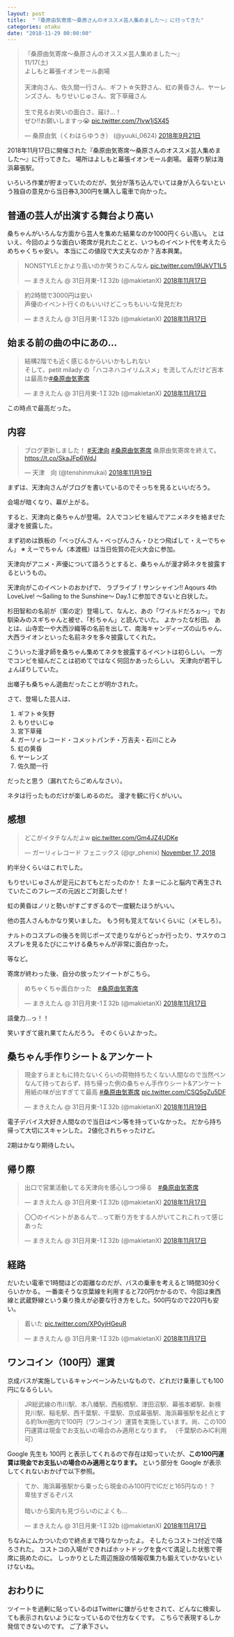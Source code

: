 ```yaml
---
layout: post
title:  "『桑原由気寄席～桑原さんのオススメ芸人集めました～』に行ってきた"
categories: otaku
date: "2018-11-29 00:00:00"
---
```


<blockquote class="twitter-tweet  tw-align-center" data-lang="ja"><p lang="ja" dir="ltr">『桑原由気寄席～桑原さんのオススメ芸人集めました～』<br>11/17(土)<br>よしもと幕張イオンモール劇場<br><br>天津向さん、佐久間一行さん、ギフト☆矢野さん、虹の黄昏さん、ヤーレンズさん、もりせいじゅさん、宮下草薙さん<br><br>生で見るお笑いの面白さ、届け…！<br>ぜひ‼️お願いしますっ😭 <a href="https://t.co/7Ivw1jSX45">pic.twitter.com/7Ivw1jSX45</a></p>&mdash; 桑原由気（くわはらゆうき） (@yuuki_0624) <a href="https://twitter.com/yuuki_0624/status/1042950973042216961?ref_src=twsrc%5Etfw">2018年9月21日</a></blockquote>
<script async src="https://platform.twitter.com/widgets.js" charset="utf-8"></script>

2018年11月17日に開催された『桑原由気寄席～桑原さんのオススメ芸人集めました～』に行ってきた。
場所はよしもと幕張イオンモール劇場。
最寄り駅は海浜幕張駅。

いろいろ作業が貯まっていたのだが、気分が落ち込んでいては身が入らないという独自の意見から当日券3,300円を購入し電車で向かった。

## 普通の芸人が出演する舞台より高い

桑ちゃんがいろんな方面から芸人を集めた結果なのか1000円くらい高い。
とはいえ、今回のような面白い寄席が見れたことと、いつものイベント代を考えたらめちゃくちゃ安い。
本当にこの値段で大丈夫なのか？吉本興業。

<blockquote class="twitter-tweet  tw-align-center" data-lang="ja"><p lang="ja" dir="ltr">NONSTYLEとかより高いのか笑うわこんなん <a href="https://t.co/I9lJkVT1L5">pic.twitter.com/I9lJkVT1L5</a></p>&mdash; まきえたん @ 31日月東-1Ｉ32b (@makietanX) <a href="https://twitter.com/makietanX/status/1063721576774873088?ref_src=twsrc%5Etfw">2018年11月17日</a></blockquote>
<script async src="https://platform.twitter.com/widgets.js" charset="utf-8"></script>

<blockquote class="twitter-tweet  tw-align-center" data-lang="ja"><p lang="ja" dir="ltr">約2時間で3000円は安い<br>声優のイベント行くのもいいけどこっちもいいな発見だわ</p>&mdash; まきえたん @ 31日月東-1Ｉ32b (@makietanX) <a href="https://twitter.com/makietanX/status/1063763585778638849?ref_src=twsrc%5Etfw">2018年11月17日</a></blockquote>
<script async src="https://platform.twitter.com/widgets.js" charset="utf-8"></script>


## 始まる前の曲の中にあの...

<blockquote class="twitter-tweet  tw-align-center" data-lang="ja"><p lang="ja" dir="ltr">結構2階でも近く感じるからいいかもしれない<br>そして、petit milady の「ハコネハコイリムスメ」を流してんだけど吉本は最高か<a href="https://twitter.com/hashtag/%E6%A1%91%E5%8E%9F%E7%94%B1%E6%B0%97%E5%AF%84%E5%B8%AD?src=hash&amp;ref_src=twsrc%5Etfw">#桑原由気寄席</a></p>&mdash; まきえたん @ 31日月東-1Ｉ32b (@makietanX) <a href="https://twitter.com/makietanX/status/1063732211516530688?ref_src=twsrc%5Etfw">2018年11月17日</a></blockquote>
<script async src="https://platform.twitter.com/widgets.js" charset="utf-8"></script>

この時点で最高だった。

## 内容

<blockquote class="twitter-tweet  tw-align-center" data-lang="ja"><p lang="ja" dir="ltr">ブログ更新しました！ <a href="https://twitter.com/hashtag/%E5%A4%A9%E6%B4%A5%E5%90%91?src=hash&amp;ref_src=twsrc%5Etfw">#天津向</a> <a href="https://twitter.com/hashtag/%E6%A1%91%E5%8E%9F%E7%94%B1%E6%B0%97%E5%AF%84%E5%B8%AD?src=hash&amp;ref_src=twsrc%5Etfw">#桑原由気寄席</a> 桑原由気寄席を終えて。 <a href="https://t.co/SkaJFp6WdJ">https://t.co/SkaJFp6WdJ</a></p>&mdash; 天津　向 (@tenshinmukai) <a href="https://twitter.com/tenshinmukai/status/1064495177564270592?ref_src=twsrc%5Etfw">2018年11月19日</a></blockquote>
<script async src="https://platform.twitter.com/widgets.js" charset="utf-8"></script>

まずは、天津向さんがブログを書いているのでそっちを見るといいだろう。


会場が暗くなり、幕が上がる。

すると、天津向と桑ちゃんが登場。
2人でコンビを組んでアニメネタを絡ませた漫才を披露した。

まず初めは鉄板の「べっぴんさん・べっぴんさん・ひとつ飛ばして・えーでちゃん」
※ えーでちゃん（本渡楓）は当日佐賀の花火大会に参加。

天津向がアニメ・声優について語ろうとすると、桑ちゃんが漫才師ネタを披露するというもの。

天津向がこのイベントのおかげで、
ラブライブ！サンシャイン!! Aqours 4th LoveLive! ～Sailing to the Sunshine～ Day.1 に参加できないと白状した。

杉田智和の名前が（案の定）登場して、なんと、あの「ワイルドだろぉ～」でお馴染みのスギちゃんと被せ、「杉ちゃん」と読んでいた。
よかったな杉田。
あとは、山寺宏一や大西沙織等の名前を出して、南海キャンディーズの山ちゃん、大西ライオンといった名前ネタを多々披露してくれた。

こういった漫才師を桑ちゃん集めてネタを披露するイベントは初らしい。
一方でコンビを組んだことは初めてではなく何回かあったらしい。
天津向が若干しょんぼりしていた。

出囃子も桑ちゃん選曲だったことが明かされた。

さて、登場した芸人は、

1. ギフト☆矢野
2. もりせいじゅ
3. 宮下草薙
5. ガーリィレコード・コメットパンチ・万吉夫・石川ことみ
6. 虹の黄昏
7. ヤーレンズ
8. 佐久間一行

だったと思う（漏れてたらごめんなさい）。


ネタは行ったものだけが楽しめるのだ。
漫才を観に行くがいい。

## 感想

<blockquote class="twitter-tweet  tw-align-center" data-partner="tweetdeck"><p lang="ja" dir="ltr">どこがイタチなんだよw <a href="https://t.co/Gm4JZ4UDKe">pic.twitter.com/Gm4JZ4UDKe</a></p>&mdash; ガーリィレコード フェニックス (@gr_phenix) <a href="https://twitter.com/gr_phenix/status/1063775754943574016?ref_src=twsrc%5Etfw">November 17, 2018</a></blockquote>
<script async src="https://platform.twitter.com/widgets.js" charset="utf-8"></script>

約半分くらいはこれでした。

もりせいじゅさんが足元におてもとだったのか！
たまーにふと脳内で再生されていたこのフレーズの元凶とご対面したぜ！

虹の黄昏はノリと勢いがすごすぎるので一度観たほうがいい。

他の芸人さんもかなり笑いました。
もう何も覚えてないくらいに（メモしろ）。

ナルトのコスプレの後ろを同じポーズで走りながらどっか行ったり、サスケのコスプレを見るたびにニヤける桑ちゃんが非常に面白かった。

等など。

寄席が終わった後、自分の放ったツイートがこちら。

<blockquote class="twitter-tweet  tw-align-center" data-lang="ja"><p lang="ja" dir="ltr">めちゃくちゃ面白かった　<a href="https://twitter.com/hashtag/%E6%A1%91%E5%8E%9F%E7%94%B1%E6%B0%97%E5%AF%84%E5%B8%AD?src=hash&amp;ref_src=twsrc%5Etfw">#桑原由気寄席</a></p>&mdash; まきえたん @ 31日月東-1Ｉ32b (@makietanX) <a href="https://twitter.com/makietanX/status/1063760283892559872?ref_src=twsrc%5Etfw">2018年11月17日</a></blockquote>
<script async src="https://platform.twitter.com/widgets.js" charset="utf-8"></script>

語彙力...っ！！


笑いすぎて疲れ果てたんだろう。
そのくらいよかった。

## 桑ちゃん手作りシート＆アンケート

<blockquote class="twitter-tweet  tw-align-center" data-lang="ja"><p lang="ja" dir="ltr">現金すらまともに持たないくらいの荷物持ちたくない人間なので当然ペンなんて持っておらず、持ち帰った例の桑ちゃん手作りシート&amp;アンケート用紙の味が出すぎてて最高 <a href="https://twitter.com/hashtag/%E6%A1%91%E5%8E%9F%E7%94%B1%E6%B0%97%E5%AF%84%E5%B8%AD?src=hash&amp;ref_src=twsrc%5Etfw">#桑原由気寄席</a> <a href="https://t.co/CSQ5gZu5DF">pic.twitter.com/CSQ5gZu5DF</a></p>&mdash; まきえたん @ 31日月東-1Ｉ32b (@makietanX) <a href="https://twitter.com/makietanX/status/1064422317680279557?ref_src=twsrc%5Etfw">2018年11月19日</a></blockquote>
<script async src="https://platform.twitter.com/widgets.js" charset="utf-8"></script>

電子デバイス大好き人間なので当日はペン等を持っていなかった。
だから持ち帰って大切にスキャンした。
2値化されちゃったけど。

2期はかなり期待したい。

## 帰り際

<blockquote class="twitter-tweet  tw-align-center" data-lang="ja"><p lang="ja" dir="ltr">出口で営業活動してる天津向を感心しつつ帰る　<a href="https://twitter.com/hashtag/%E6%A1%91%E5%8E%9F%E7%94%B1%E6%B0%97%E5%AF%84%E5%B8%AD?src=hash&amp;ref_src=twsrc%5Etfw">#桑原由気寄席</a></p>&mdash; まきえたん @ 31日月東-1Ｉ32b (@makietanX) <a href="https://twitter.com/makietanX/status/1063761092013260800?ref_src=twsrc%5Etfw">2018年11月17日</a></blockquote>
<script async src="https://platform.twitter.com/widgets.js" charset="utf-8"></script>

<blockquote class="twitter-tweet  tw-align-center" data-conversation="none" data-lang="ja"><p lang="ja" dir="ltr">〇〇のイベントがあるんで…って断り方をする人がいてこれこれって感じあった</p>&mdash; まきえたん @ 31日月東-1Ｉ32b (@makietanX) <a href="https://twitter.com/makietanX/status/1063765992130568193?ref_src=twsrc%5Etfw">2018年11月17日</a></blockquote>
<script async src="https://platform.twitter.com/widgets.js" charset="utf-8"></script>


## 経路

だいたい電車で1時間ほどの距離なのだが、バスの乗車を考えると1時間30分くらいかかる。
一番楽そうな京葉線を利用すると720円かかるので、今回は東西線と武蔵野線という乗り換えが必要な行き方をした。500円なので220円も安い。

<blockquote class="twitter-tweet  tw-align-center" data-lang="ja"><p lang="ja" dir="ltr">着いた <a href="https://t.co/XP0yjHGeuR">pic.twitter.com/XP0yjHGeuR</a></p>&mdash; まきえたん @ 31日月東-1Ｉ32b (@makietanX) <a href="https://twitter.com/makietanX/status/1063727919820750849?ref_src=twsrc%5Etfw">2018年11月17日</a></blockquote>
<script async src="https://platform.twitter.com/widgets.js" charset="utf-8"></script>

## ワンコイン（100円）運賃

京成バスが実施しているキャンペーンみたいなもので、どれだけ乗車しても100円になるらしい。

> JR総武線の市川駅、本八幡駅、西船橋駅、津田沼駅、幕張本郷駅、新検見川駅、稲毛駅、西千葉駅、千葉駅、京成幕張駅、海浜幕張駅を起点とする約1km圏内で100円（ワンコイン）運賃を実施しています。尚、この100円運賃は現金でお支払いの場合のみ適用となります。
> （千葉駅のみIC利用可）

Google 先生も 100円 と表示してくれるので存在は知っていたが、**この100円運賃は現金でお支払いの場合のみ適用となります。** という部分を Google が表示してくれないおかげで以下参照。

<blockquote class="twitter-tweet  tw-align-center" data-lang="ja"><p lang="ja" dir="ltr">てか、海浜幕張駅から乗ったら現金のみ100円でICだと165円なの！？<br>卑怯すぎるぞバス<br><br>暗いから案内も見づらいのによくも…</p>&mdash; まきえたん @ 31日月東-1Ｉ32b (@makietanX) <a href="https://twitter.com/makietanX/status/1063718709498273792?ref_src=twsrc%5Etfw">2018年11月17日</a></blockquote>
<script async src="https://platform.twitter.com/widgets.js" charset="utf-8"></script>

ちなみにムカついたので終点まで降りなかったよ。
そしたらコストコ付近で降ろされた。
コストコの入場ができればホットドッグを食べて満足した状態で寄席に挑めたのに。
しっかりとした周辺施設の情報収集力も鍛えていかないといけないね。

## おわりに
ツイートを過剰に貼っているのはTwitterに嫌がらせをされて、どんなに検索しても表示されないようになっているので仕方なくです。
こちらで表現するしか発信できないのです。
ご了承下さい。
